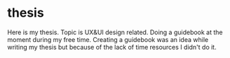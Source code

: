 # thesis
Here is my thesis. Topic is UX&amp;UI design related.
Doing a guidebook at the moment during my free time. Creating a guidebook was an idea while writing my thesis but because of the lack of time resources I didn't do it.

